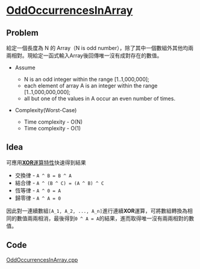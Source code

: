 # [OddOccurrencesInArray](https://codility.com/programmers/lessons/2-arrays/odd_occurrences_in_array/)

## Problem

給定一個長度為 N 的 Array（N is odd number），除了其中一個數組外其他均兩兩相對。現給定一函式輸入Array後回傳唯一沒有成對存在的數值。

- Assume
  - N is an odd integer within the range [1..1,000,000];
  - each element of array A is an integer within the range [1..1,000,000,000];
  - all but one of the values in A occur an even number of times.

- Complexity(Worst-Case)
  - Time complexity - O(N)
  - Time complexity - O(1)

## Idea

可應用[**XOR**運算特性](https://en.wikipedia.org/wiki/Exclusive_or)快速得到結果

- 交換律 - `A ^ B = B ^ A`
- 結合律 - `A ^ (B ^ C) = (A ^ B) ^ C`
- 恆等律 - `A ^ 0 = A`
- 歸零律 - `A ^ A = 0`

因此對一連續數組`[A_1, A_2, ..., A_n]`進行連續**XOR**運算，可將數組轉換為相同的數值兩兩相消，最後得到`0 ^ A = A`的結果，進而取得唯一沒有兩兩相對的數值。

## Code

[OddOccurrencesInArray.cpp](OddOccurrencesInArray.cpp)